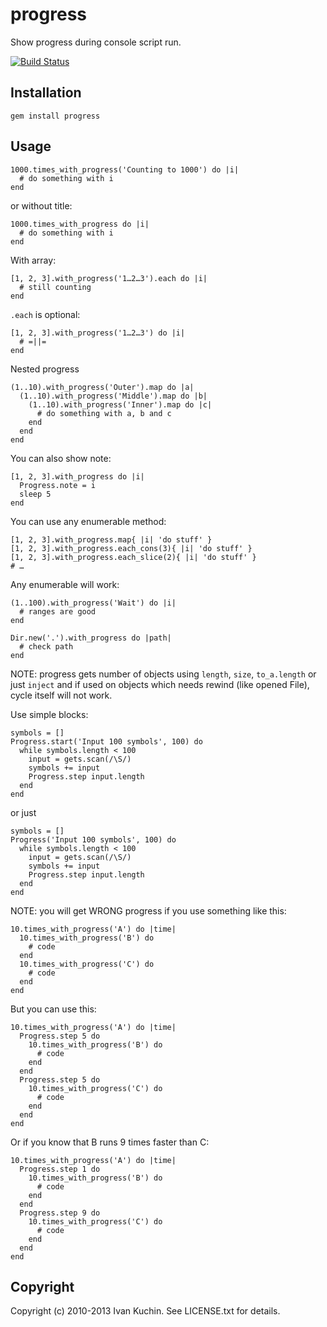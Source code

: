 # progress

Show progress during console script run.

[![Build Status](https://travis-ci.org/toy/progress.png?branch=master)](https://travis-ci.org/toy/progress)

## Installation

    gem install progress

## Usage

    1000.times_with_progress('Counting to 1000') do |i|
      # do something with i
    end

or without title:

    1000.times_with_progress do |i|
      # do something with i
    end

With array:

    [1, 2, 3].with_progress('1…2…3').each do |i|
      # still counting
    end

`.each` is optional:

    [1, 2, 3].with_progress('1…2…3') do |i|
      # =||=
    end

Nested progress

    (1..10).with_progress('Outer').map do |a|
      (1..10).with_progress('Middle').map do |b|
        (1..10).with_progress('Inner').map do |c|
          # do something with a, b and c
        end
      end
    end

You can also show note:

    [1, 2, 3].with_progress do |i|
      Progress.note = i
      sleep 5
    end

You can use any enumerable method:

    [1, 2, 3].with_progress.map{ |i| 'do stuff' }
    [1, 2, 3].with_progress.each_cons(3){ |i| 'do stuff' }
    [1, 2, 3].with_progress.each_slice(2){ |i| 'do stuff' }
    # …

Any enumerable will work:

    (1..100).with_progress('Wait') do |i|
      # ranges are good
    end

    Dir.new('.').with_progress do |path|
      # check path
    end

NOTE: progress gets number of objects using `length`, `size`, `to_a.length` or just `inject` and if used on objects which needs rewind (like opened File), cycle itself will not work.

Use simple blocks:

    symbols = []
    Progress.start('Input 100 symbols', 100) do
      while symbols.length < 100
        input = gets.scan(/\S/)
        symbols += input
        Progress.step input.length
      end
    end

or just

    symbols = []
    Progress('Input 100 symbols', 100) do
      while symbols.length < 100
        input = gets.scan(/\S/)
        symbols += input
        Progress.step input.length
      end
    end

NOTE: you will get WRONG progress if you use something like this:

    10.times_with_progress('A') do |time|
      10.times_with_progress('B') do
        # code
      end
      10.times_with_progress('C') do
        # code
      end
    end

But you can use this:

    10.times_with_progress('A') do |time|
      Progress.step 5 do
        10.times_with_progress('B') do
          # code
        end
      end
      Progress.step 5 do
        10.times_with_progress('C') do
          # code
        end
      end
    end

Or if you know that B runs 9 times faster than C:

    10.times_with_progress('A') do |time|
      Progress.step 1 do
        10.times_with_progress('B') do
          # code
        end
      end
      Progress.step 9 do
        10.times_with_progress('C') do
          # code
        end
      end
    end

## Copyright

Copyright (c) 2010-2013 Ivan Kuchin. See LICENSE.txt for details.
